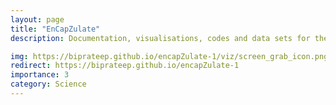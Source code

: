 ```yaml
---
layout: page
title: "EnCapZulate"
description: Documentation, visualisations, codes and data sets for the paper, "Photometric Redshifts from SDSS Images with an Interpretable Deep Capsule Network"

img: https://biprateep.github.io/encapZulate-1/viz/screen_grab_icon.png
redirect: https://biprateep.github.io/encapZulate-1
importance: 3
category: Science
---
```

